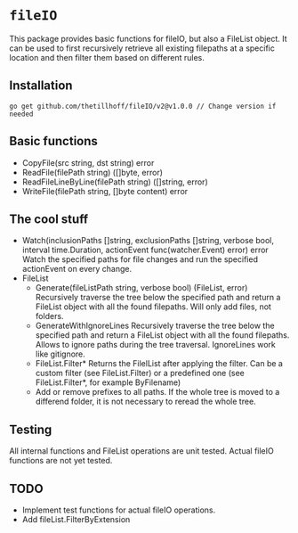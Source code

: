 # `fileIO`

This package provides basic functions for fileIO, but also a FileList object.
It can be used to first recursively retrieve all existing filepaths at a specific location and then filter them based on different rules.

## Installation
```
go get github.com/thetillhoff/fileIO/v2@v1.0.0 // Change version if needed
```

## Basic functions
- CopyFile(src string, dst string) error
- ReadFile(filePath string) ([]byte, error)
- ReadFileLineByLine(filePath string) ([]string, error) 
- WriteFile(filePath string, []byte content) error

## The cool stuff

- Watch(inclusionPaths []string, exclusionPaths []string, verbose bool, interval time.Duration, actionEvent func(watcher.Event) error) error
  Watch the specified paths for file changes and run the specified actionEvent on every change.
- FileList
  - Generate(fileListPath string, verbose bool) (FileList, error)
    Recursively traverse the tree below the specified path and return a FileList object with all the found filepaths.
    Will only add files, not folders.
  - GenerateWithIgnoreLines
    Recursively traverse the tree below the specified path and return a FileList object with all the found filepaths.
    Allows to ignore paths during the tree traversal. IgnoreLines work like gitignore.
  - FileList.Filter*
    Returns the FilelList after applying the filter. Can be a custom filter (see FileList.Filter) or a predefined one (see FileList.Filter*, for example ByFilename)
  - Add or remove prefixes to all paths. If the whole tree is moved to a differend folder, it is not necessary to reread the whole tree.

## Testing
All internal functions and FileList operations are unit tested.
Actual fileIO functions are not yet tested.

## TODO
- Implement test functions for actual fileIO operations.
- Add fileList.FilterByExtension
